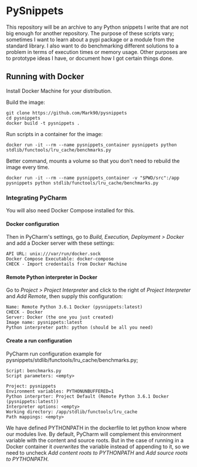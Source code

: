 # PySnippets

This repository will be an archive to any Python snippets I write that are not big enough for another repository.
The purpose of these scripts vary; sometimes I want to learn about a pypi package or a module from the standard library.
I also want to do benchmarking different solutions to a problem in terms of execution times or memory usage.
Other purposes are to prototype ideas I have, or document how I got certain things done.

## Running with Docker

Install Docker Machine for your distribution.

Build the image:

```commandline
git clone https://github.com/Mark90/pysnippets
cd pysnippets
docker build -t pysnippets .
```

Run scripts in a container for the image:
```commandline
docker run -it --rm --name pysnippets_container pysnippets python stdlib/functools/lru_cache/benchmarks.py
```

Better command, mounts a volume so that you don't need to rebuild the image every time.

```
docker run -it --rm --name pysnippets_container -v "$PWD/src":/app pysnippets python stdlib/functools/lru_cache/benchmarks.py
```

### Integrating PyCharm

You will also need Docker Compose installed for this.

#### Docker configuration
Then in PyCharm's settings, go to *Build, Execution, Deployment > Docker* and add a Docker server
with these settings:

```
API URL: unix:///var/run/docker.sock
Docker Compose Executable: docker-compose
CHECK - Import credentails from Docker Machine
```

#### Remote Python interpreter in Docker
 
Go to *Project > Project Interpreter* and click to the right of *Project Interpreter* and
 *Add Remote*, then supply this configuration:

```
Name: Remote Python 3.6.1 Docker (pysnippets:latest)
CHECK - Docker
Server: Docker (the one you just created)
Image name: pysnippets:latest
Python interpreter path: python (should be all you need)
```

#### Create a run configuration

PyCharm run configuration example for pysnippets/stdlib/functools/lru_cache/benchmarks.py;

```
Script: benchmarks.py
Script parameters: <empty>

Project: pysnippets
Environment variables: PYTHONUNBUFFERED=1
Python interprter: Project Default (Remote Python 3.6.1 Docker (pysnippets:latest))
Interpreter options: <empty>
Working directory: /app/stdlib/functools/lru_cache
Path mappings: <empty>
```

We have defined PYTHONPATH in the dockerfile to let python know where our modules live. By default, 
PyCharm will complement this environment variable with the content and source roots. But in the case of
running in a Docker container it _overwrites_ the variable instead of appending to it, so we need to 
uncheck *Add content roots to PYTHONPATH* and *Add source roots to PYTHONPATH*.

